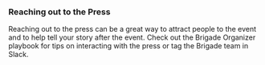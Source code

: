 ### Reaching out to the Press 

Reaching out to the press can be a great way to attract people to the event and to help tell your story after the event. Check out the Brigade Organizer playbook for tips on interacting with the press or tag the Brigade team in Slack. 


